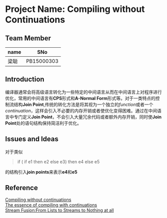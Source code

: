 Project Name: Compiling without Continuations
=
Team Member
-
name | SNo
---|---
梁聪 | PB15000303
Introduction
-
编译器通常会将高级语言转化为一些特定的中间语言从而在中间语言上对程序进行优化，常用的中间语言有**CPS**形式和**A-Normal Form**形式等。对于一类特点的控制流结构**Join Point**,传统的转化方法是将其视为一个独立的*function*或者一个*continuation*，这样会引入不必要的内存开销或者使优化变得困难。通过在中间语言中专门定义**Join Point**，不会引入大量冗余代码或者额外内存开销，同时使**Join Point**处的语句结构保持简洁利于优化。  

Issues and Ideas
-
对于类似
> if ( if e1 then e2 else e3) then e4 else e5  

的结构引入**join points**来表示**e4**和**e5**

Reference
-
[Compiling without continuations](https://www.microsoft.com/en-us/research/wp-content/uploads/2016/11/join-points-pldi17.pdf)  
[The essence of compiling with continuations](http://www.cse.csusb.edu/egomez/cs201/pldi-fsdf.pdf)  
[Stream Fusion:From Lists to Streams to Nothing at all](https://github.com/lc150303/fopl-lc-final-project/blob/master/Stream_Fusion_From_Lists_to_Streams_to_Nothing_at_all.pdf)
